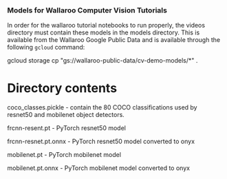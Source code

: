 ### Models for Wallaroo Computer Vision Tutorials

In order for the wallaroo tutorial notebooks to run properly, the videos directory must contain these models in the models directory.  This is available from the Wallaroo Google Public Data and is available through the following `gcloud` command:

gcloud storage cp "gs://wallaroo-public-data/cv-demo-models/*" .

# Directory contents

coco_classes.pickle - contain the 80 COCO classifications used by resnet50 and mobilenet object detectors.  

frcnn-resent.pt - PyTorch resnet50 model

frcnn-resnet.pt.onnx - PyTorch resnet50 model converted to onyx

mobilenet.pt - PyTorch mobilenet model

mobilenet.pt.onnx - PyTorch mobilenet model converted to onyx

